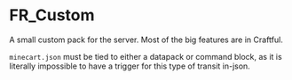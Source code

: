 # FR_Custom

A small custom pack for the server. Most of the big features are in Craftful.

`minecart.json` must be tied to either a datapack or command block, as it is literally impossible to have a trigger for this type of transit in-json.